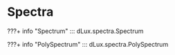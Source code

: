 # Spectra

???+ info "Spectrum"
    ::: dLux.spectra.Spectrum

???+ info "PolySpectrum"
    ::: dLux.spectra.PolySpectrum
